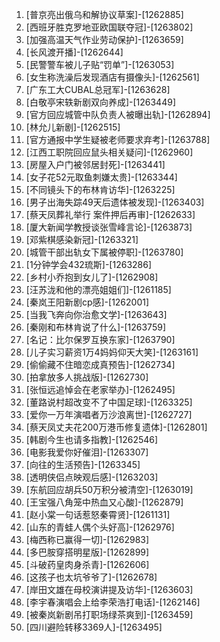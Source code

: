 
1. [普京亮出俄乌和解协议草案]-[1262885]
1. [西班牙胜克罗地亚欧国联夺冠]-[1263802]
1. [加强高温天气作业劳动保护]-[1263659]
1. [长风渡开播]-[1262644]
1. [民警警车被儿子贴“罚单”]-[1263053]
1. [女生称洗澡后发现酒店有摄像头]-[1262561]
1. [广东工大CUBAL总冠军]-[1263628]
1. [白敬亭宋轶新剧双向养成]-[1263449]
1. [官方回应城管中队负责人被曝出轨]-[1262894]
1. [林允儿新剧]-[1262515]
1. [官方通报中学生疑被老师要求弃考]-[1263788]
1. [江西工职院回应鼠头相关疑问]-[1262960]
1. [房屋入户门被邻居封死]-[1263441]
1. [女子花52元取鱼刺嫌太贵]-[1263344]
1. [不同镜头下的布林肯访华]-[1263225]
1. [男子出海失踪49天后遗体被发现]-[1263403]
1. [蔡天凤葬礼举行 案件押后再审]-[1262633]
1. [厦大新闻学教授谈张雪峰言论]-[1263873]
1. [邓紫棋感染新冠]-[1263321]
1. [城管干部出轨女下属被停职]-[1263780]
1. [1分钟学会432琉斯]-[1263286]
1. [乡村小乔抱到女儿了]-[1262908]
1. [汪苏泷和他的漂亮姐姐们]-[1261185]
1. [秦岚王阳新剧cp感]-[1262001]
1. [当我飞奔向你治愈文学]-[1263643]
1. [秦刚和布林肯说了什么]-[1263759]
1. [名记：比尔保罗互换东家]-[1263790]
1. [儿子实习薪资1万4妈妈仰天大笑]-[1263161]
1. [偷偷藏不住暗恋成真预告]-[1262734]
1. [拍拿放多人挑战版]-[1262730]
1. [张恒远追悼会在老家举办]-[1262495]
1. [董路说村超改变不了中国足球]-[1263325]
1. [爱你一万年演唱者万沙浪离世]-[1262727]
1. [蔡天凤丈夫花200万港币修复遗体]-[1262801]
1. [韩剧今生也请多指教]-[1262546]
1. [电影我爱你好催泪]-[1263307]
1. [向往的生活预告]-[1263345]
1. [透明侠侣点映观后感]-[1263203]
1. [东航回应胡兵50万积分被清空]-[1263019]
1. [王宝强八角笼中热血又心酸]-[1262879]
1. [赵小棠一句话惹怒秦霄贤]-[1261131]
1. [山东的青蛙人偶个头好高]-[1262976]
1. [梅西称已赢得一切]-[1262983]
1. [多巴胺穿搭明星版]-[1262899]
1. [斗破药皇肉身杀青]-[1262606]
1. [这孩子也太坑爷爷了]-[1262678]
1. [岸田文雄在母校演讲提及访华]-[1263603]
1. [李宇春演唱会上给李荣浩打电话]-[1262146]
1. [被秦岚新剧吊打职场绿茶爽到]-[1263459]
1. [四川避险转移3369人]-[1263495]